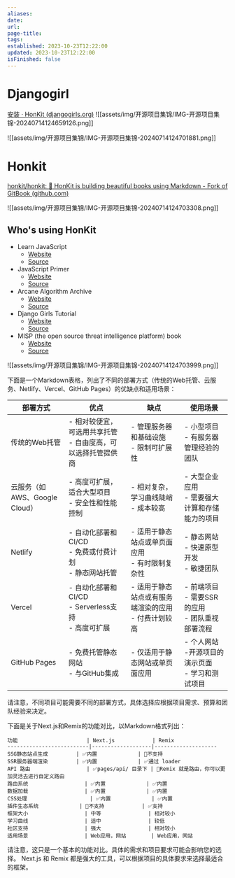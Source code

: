 ```yaml
---
aliases: 
date: 
url: 
page-title: 
tags: 
established: 2023-10-23T12:22:00
updated: 2023-10-23T12:22:00
isFinished: false
---
```

# Djangogirl
[安装 · HonKit (djangogirls.org)](https://tutorial.djangogirls.org/zh/installation/)
![[assets/img/开源项目集锦/IMG-开源项目集锦-20240714124659126.png]]

![[assets/img/开源项目集锦/IMG-开源项目集锦-20240714124701881.png]]
# Honkit

[honkit/honkit: :book: HonKit is building beautiful books using Markdown - Fork of GitBook (github.com)](https://github.com/honkit/honkit)

![[assets/img/开源项目集锦/IMG-开源项目集锦-20240714124703308.png]]

## Who's using HonKit

- Learn JavaScript
    - [Website](https://javascript.sumankunwar.com.np/)
    - [Source](https://github.com/sumn2u/learn-javascript)
- JavaScript Primer
    - [Website](https://jsprimer.net/)
    - [Source](https://github.com/asciidwango/js-primer)
- Arcane Algorithm Archive
    - [Website](https://www.algorithm-archive.org/)
    - [Source](https://github.com/algorithm-archivists/algorithm-archive)
- Django Girls Tutorial
    - [Website](https://tutorial.djangogirls.org/)
    - [Source](https://github.com/DjangoGirls/tutorial)
- MISP (the open source threat intelligence platform) book
    - [Website](https://www.circl.lu/doc/misp/)
    - [Source](https://github.com/MISP/misp-book)

![[assets/img/开源项目集锦/IMG-开源项目集锦-20240714124703999.png]]

下面是一个Markdown表格，列出了不同的部署方式（传统的Web托管、云服务、Netlify、Vercel、GitHub Pages）的优缺点和适用场景：

| 部署方式                 | 优点                                                         | 缺点                                                       | 使用场景                                                     |
| ------------------------ | ------------------------------------------------------------ | ---------------------------------------------------------- | ------------------------------------------------------------ |
| 传统的Web托管            | - 相对较便宜，可选用共享托管<br>- 自由度高，可以选择托管提供商 | - 管理服务器和基础设施<br>- 限制可扩展性                     | - 小型项目<br>- 有服务器管理经验的团队                       |
| 云服务（如AWS、Google Cloud） | - 高度可扩展，适合大型项目<br>- 安全性和性能控制             | - 相对复杂，学习曲线陡峭<br>- 成本较高                     | - 大型企业应用<br>- 需要强大计算和存储能力的项目            |
| Netlify                  | - 自动化部署和CI/CD<br>- 免费或付费计划<br>- 静态网站托管   | - 适用于静态站点或单页面应用<br>- 有时限制复杂性         | - 静态网站<br>- 快速原型开发<br>- 敏捷团队                  |
| Vercel                   | - 自动化部署和CI/CD<br>- Serverless支持<br>- 高度可扩展    | - 适用于静态站点或有服务端渲染的应用<br>- 付费计划较高   | - 前端项目<br>- 需要SSR的应用<br>- 团队重视部署流程       |
| GitHub Pages             | - 免费托管静态网站<br>- 与GitHub集成                         | - 仅适用于静态网站或单页面应用                             | - 个人网站<br>-开源项目的演示页面<br>- 学习和测试项目     |

请注意，不同项目可能需要不同的部署方式，具体选择应根据项目需求、预算和团队经验来决定。

下面是关于Next.js和Remix的功能对比，以Markdown格式列出：

```
功能                      | Next.js            | Remix
--------------------------|-------------------|--------------------
SSG静态站点生成         | ✅内置             | 🚫不支持
SSR服务器端渲染         | ✅内置             | ✅通过 loader
API 路由                  | ✅pages/api/ 目录下 | 🚫Remix 就是路由，你可以更加灵活去进行自定义路由
路由系统                  | ✅内置             | ✅内置
数据加载                  | ✅内置             | ✅内置
CSS处理                    | ✅内置             | ✅内置
插件生态系统             | 🚫不支持            | ✅支持
框架大小                  | 中等               | 相对较小
学习曲线                  | 适中               | 较低
社区支持                  | 强大               | 相对较小
适用场景                  | Web应用，网站        | Web应用，网站

```

请注意，这只是一个基本的功能对比。具体的需求和项目要求可能会影响您的选择。 Next.js 和 Remix 都是强大的工具，可以根据项目的具体要求来选择最适合的框架。
